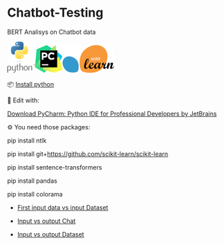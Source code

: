 # Chatbot-Testing
 BERT Analisys on Chatbot data



![](https://raw.githubusercontent.com/georgecristian97/Logo/main/logo/python-logo.png)![](https://raw.githubusercontent.com/georgecristian97/Logo/main/logo/pycharm-logo.png)![](https://raw.githubusercontent.com/georgecristian97/Logo/main/logo/scikit-logo.png)





:package:	[Install python](https://www.python.org/downloads/release/python-370/)

:hammer:	Edit with:

[Download PyCharm: Python IDE for Professional Developers by JetBrains](https://www.jetbrains.com/pycharm/download/#section=windows)

:gear:	You need those packages:



pip install ntlk

pip install git+https://github.com/scikit-learn/scikit-learn

pip install sentence-transformers

pip install pandas

pip install colorama



- [First input data vs input Dataset](https://github.com/georgecristian97/Chatbot-Testing/blob/main/IvsI.py)

- [Input vs output Chat](https://github.com/georgecristian97/Chatbot-Testing/blob/main/IvsOchat.py)

- [Input vs output Dataset](https://github.com/georgecristian97/Chatbot-Testing/blob/main/IvsOdata.py)



